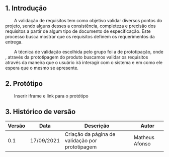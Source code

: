 ## 1. Introdução

&emsp;&emsp;A validação de requisitos tem como objetivo validar diversos pontos do projeto, sendo alguns desses a consistência, completeza e precisão dos requisitos a partir de algum tipo de documento de especificação. Este processo busca mostrar que os requisitos definem os requerimentos da entrega.

&emsp;&emsp;A técnica de validação escolhida pelo grupo foi a de prototipação, onde , através da prototipagem do produto buscamos validar os requisitos através da maneira que o usuário irá interagir com o sistema e em como ele espera que o mesmo se apresente.

## 2. Protótipo

&emsp;&emsp;Inserir iframe e link para o protótipo

## 3. Histórico de versão

| Versão | Data       | Descrição                                           | Autor        |
| ------ | ---------- | --------------------------------------------------- | ------------ |
| 0.1    | 17/09/2021 | Criação da página de validação por prototipagem | Matheus Afonso |